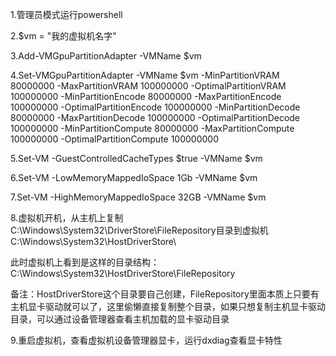 1.管理员模式运行powershell

2.$vm = "我的虚拟机名字"

3.Add-VMGpuPartitionAdapter -VMName $vm

4.Set-VMGpuPartitionAdapter -VMName $vm -MinPartitionVRAM 80000000 -MaxPartitionVRAM 100000000 -OptimalPartitionVRAM 100000000 -MinPartitionEncode 80000000 -MaxPartitionEncode 100000000 -OptimalPartitionEncode 100000000 -MinPartitionDecode 80000000 -MaxPartitionDecode 100000000 -OptimalPartitionDecode 100000000 -MinPartitionCompute 80000000 -MaxPartitionCompute 100000000 -OptimalPartitionCompute 100000000

5.Set-VM -GuestControlledCacheTypes $true -VMName $vm

6.Set-VM -LowMemoryMappedIoSpace 1Gb -VMName $vm

7.Set-VM -HighMemoryMappedIoSpace 32GB -VMName $vm

8.虚拟机开机，从主机上复制C:\Windows\System32\DriverStore\FileRepository目录到虚拟机C:\Windows\System32\HostDriverStore\

此时虚拟机上看到是这样的目录结构：C:\Windows\System32\HostDriverStore\FileRepository

备注：HostDriverStore这个目录要自己创建，FileRepository里面本质上只要有主机显卡驱动就可以了，这里偷懒直接复制整个目录，如果只想复制主机显卡驱动目录，可以通过设备管理器查看主机加载的显卡驱动目录

9.重启虚拟机，查看虚拟机设备管理器显卡，运行dxdiag查看显卡特性
